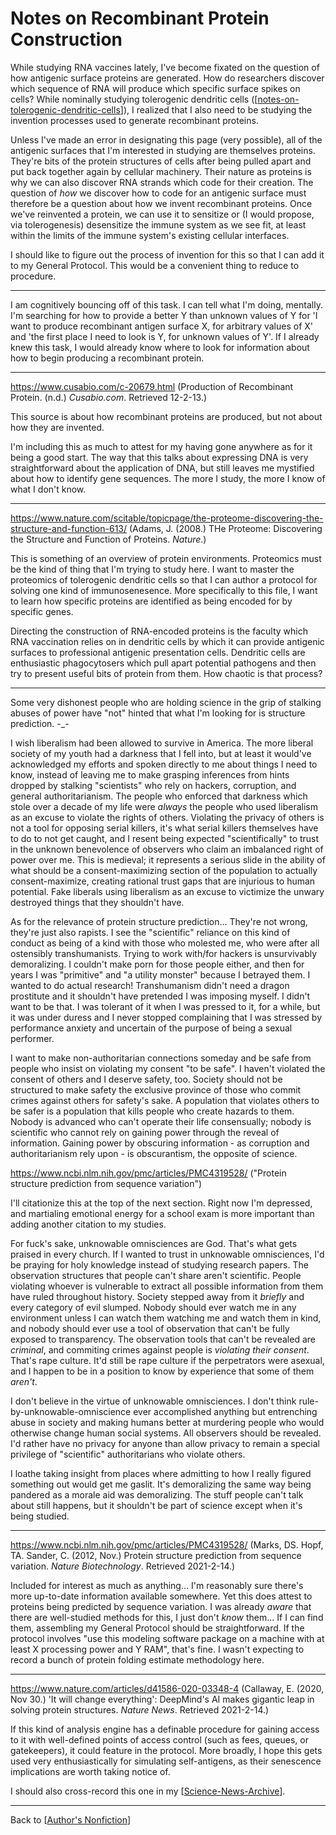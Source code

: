 # Notes on Recombinant Protein Construction

While studying RNA vaccines lately, I've become fixated on the question of how antigenic surface proteins are generated.  How do researchers discover which sequence of RNA will produce which specific surface spikes on cells?  While nominally studying tolerogenic dendritic cells ([[notes-on-tolerogenic-dendritic-cells]]), I realized that I also need to be studying the invention processes used to generate recombinant proteins.

Unless I've made an error in designating this page (very possible), all of the antigenic surfaces that I'm interested in studying are themselves proteins.  They're bits of the protein structures of cells after being pulled apart and put back together again by cellular machinery.  Their nature as proteins is why we can also discover RNA strands which code for their creation.  The question of *how* we discover how to code for an antigenic surface must therefore be a question about how we invent recombinant proteins.  Once we've reinvented a protein, we can use it to sensitize or (I would propose, via tolerogenesis) desensitize the immune system as we see fit, at least within the limits of the immune system's existing cellular interfaces.

I should like to figure out the process of invention for this so that I can add it to my General Protocol.  This would be a convenient thing to reduce to procedure.

---

I am cognitively bouncing off of this task.  I can tell what I'm doing, mentally.  I'm searching for how to provide a better Y than unknown values of Y for 'I want to produce recombinant antigen surface X, for arbitrary values of X' and 'the first place I need to look is Y, for unknown values of Y'.  If I already knew this task, I would already know where to look for information about how to begin producing a recombinant protein.

---
https://www.cusabio.com/c-20679.html (Production of Recombinant Protein.  (n.d.)  *Cusabio.com*.  Retrieved 12-2-13.)

This source is about how recombinant proteins are produced, but not about how they are invented.

I'm including this as much to attest for my having gone anywhere as for it being a good start.  The way that this talks about expressing DNA is very straightforward about the application of DNA, but still leaves me mystified about how to identify gene sequences.  The more I study, the more I know of what I don't know.

---
https://www.nature.com/scitable/topicpage/the-proteome-discovering-the-structure-and-function-613/ (Adams, J.  (2008.)  THe Proteome: Discovering the Structure and Function of Proteins.  *Nature*.)

This is something of an overview of protein environments.  Proteomics must be the kind of thing that I'm trying to study here.  I want to master the proteomics of tolerogenic dendritic cells so that I can author a protocol for solving one kind of immunosenesence.  More specifically to this file, I want to learn how specific proteins are identified as being encoded for by specific genes.

Directing the construction of RNA-encoded proteins is the faculty which RNA vaccination relies on in dendritic cells by which it can provide antigenic surfaces to professional antigenic presentation cells.  Dendritic cells are enthusiastic phagocytosers which pull apart potential pathogens and then try to present useful bits of protein from them.  How chaotic is that process?

---
Some very dishonest people who are holding science in the grip of stalking abuses of power have "not" hinted that what I'm looking for is structure prediction.  -_-

I wish liberalism had been allowed to survive in America.  The more liberal society of my youth had a darkness that I fell into, but at least it would've acknowledged my efforts and spoken directly to me about things I need to know, instead of leaving me to make grasping inferences from hints dropped by stalking "scientists" who rely on hackers, corruption, and general authoritarianism.  The people who enforced that darkness which stole over a decade of my life were *always* the people who used liberalism as an excuse to violate the rights of others.  Violating the privacy of others is not a tool for opposing serial killers, it's what serial killers themselves have to do to not get caught, and I resent being expected "scientifically" to trust in the unknown benevolence of observers who claim an imbalanced right of power over me.  This is medieval; it represents a serious slide in the ability of what should be a consent-maximizing section of the population to actually consent-maximize, creating rational trust gaps that are injurious to human potential.  Fake liberals using liberalism as an excuse to victimize the unwary destroyed things that they shouldn't have.

As for the relevance of protein structure prediction...  They're not wrong, they're just also rapists.  I see the "scientific" reliance on this kind of conduct as being of a kind with those who molested me, who were after all ostensibly transhumanists.  Trying to work with/for hackers is unsurvivably demoralizing.  I couldn't make porn for those people either, and then for years I was "primitive" and "a utility monster" because I betrayed them.  I wanted to do actual research!  Transhumanism didn't need a dragon prostitute and it shouldn't have pretended I was imposing myself.  I didn't want to be that.  I was tolerant of it when I was pressed to it, for a while, but it was under duress and I never stopped complaining that I was stressed by performance anxiety and uncertain of the purpose of being a sexual performer.

I want to make non-authoritarian connections someday and be safe from people who insist on violating my consent "to be safe".  I haven't violated the consent of others and I deserve safety, too.  Society should not be structured to make safety the exclusive province of those who commit crimes against others for safety's sake.  A population that violates others to be safer is a population that kills people who create hazards to them.  Nobody is advanced who can't operate their life consensually; nobody is scientific who cannot rely on gaining power through the reveal of information.  Gaining power by obscuring information - as corruption and authoritarianism rely upon - is obscurantism, the opposite of science.

https://www.ncbi.nlm.nih.gov/pmc/articles/PMC4319528/ ("Protein structure prediction from sequence variation")

I'll citationize this at the top of the next section.  Right now I'm depressed, and martialing emotional energy for a school exam is more important than adding another citation to my studies.

For fuck's sake, unknowable omnisciences are God.  That's what gets praised in every church.  If I wanted to trust in unknowable omnisciences, I'd be praying for holy knowledge instead of studying research papers.  The observation structures that people can't share aren't scientific.  People violating whoever is vulnerable to extract all possible information from them have ruled throughout history.  Society stepped away from it *briefly* and every category of evil slumped.  Nobody should ever watch me in any environment unless I can watch them watching me and watch them in kind, and nobody should ever use a tool of observation that can't be fully exposed to transparency.  The observation tools that can't be revealed are *criminal*, and commiting crimes against people is *violating their consent*.  That's rape culture.  It'd still be rape culture if the perpetrators were asexual, and I happen to be in a position to know by experience that some of them *aren't*.

I don't believe in the virtue of unknowable omnisciences.  I don't think rule-by-unknowable-omniscience ever accomplished anything but entrenching abuse in society and making humans better at murdering people who would otherwise change human social systems.  All observers should be revealed.  I'd rather have no privacy for anyone than allow privacy to remain a special privilege of "scientific" authoritarians who violate others.

I loathe taking insight from places where admitting to how I really figured something out would get me gaslit.  It's demoralizing the same way being pandered as a morale aid was demoralizing.  The stuff people can't talk about still happens, but it shouldn't be part of science except when it's being studied.

---
https://www.ncbi.nlm.nih.gov/pmc/articles/PMC4319528/ (Marks, DS.  Hopf, TA.  Sander, C.  (2012, Nov.)  Protein structure prediction from sequence variation.  *Nature Biotechnology*.  Retrieved 2021-2-14.)

Included for interest as much as anything...  I'm reasonably sure there's more up-to-date information available somewhere.  Yet this does attest to proteins being predicted by sequence variation.  I was already *aware* that there are well-studied methods for this, I just don't *know* them...  If I can find them, assembling my General Protocol should be straightforward.  If the protocol involves "use this modeling software package on a machine with at least X processing power and Y RAM", that's fine.  I wasn't expecting to record a bunch of protein folding estimate methodology here.

---
https://www.nature.com/articles/d41586-020-03348-4 (Callaway, E.  (2020, Nov 30.)  'It will change everything': DeepMind's AI makes gigantic leap in solving protein structures.  *Nature News*.  Retrieved 2021-2-14.)

If this kind of analysis engine has a definable procedure for gaining access to it with well-defined points of access control (such as fees, queues, or gatekeepers), it could feature in the protocol.  More broadly, I hope this gets used very enthusiastically for simulating self-antigens, as their senescence implications are worth taking notice of.

I should also cross-record this one in my [[Science-News-Archive]].

---
Back to [[Author's Nonfiction]]

[//begin]: # "Autogenerated link references for markdown compatibility"
[notes-on-tolerogenic-dendritic-cells]: notes-on-tolerogenic-dendritic-cells.md "Notes on Tolerogenic Dendritic Cells"
[Science-News-Archive]: Science-News-Archive.md "Science News Archive"
[Author's Nonfiction]: authors-nonfiction.md "Author's Nonfiction"
[//end]: # "Autogenerated link references"